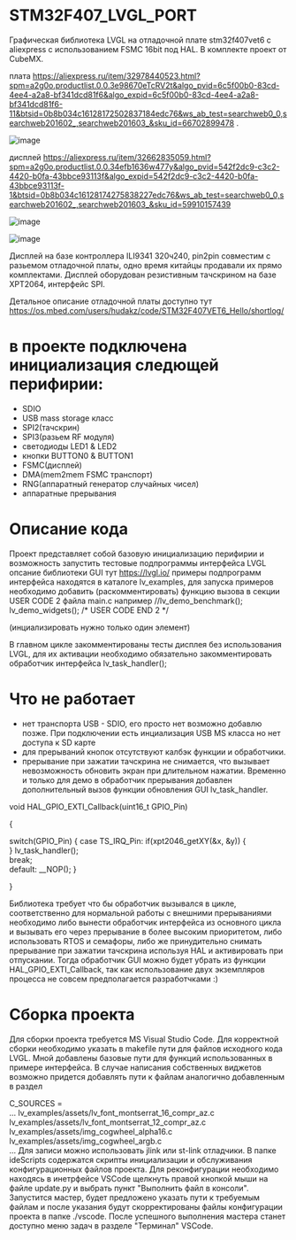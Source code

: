 # STM32F407_LVGL_PORT

Графическая библиотека LVGL на отладочной плате stm32f407vet6 с aliexpress с использованием FSMC 16bit под HAL. В комплекте проект от CubeMX.



плата https://aliexpress.ru/item/32978440523.html?spm=a2g0o.productlist.0.0.3e98670eTcRV2t&algo_pvid=6c5f00b0-83cd-4ee4-a2a8-bf341dcd81f6&algo_expid=6c5f00b0-83cd-4ee4-a2a8-bf341dcd81f6-11&btsid=0b8b034c16128172502837184edc76&ws_ab_test=searchweb0_0,searchweb201602_,searchweb201603_&sku_id=66702899478 .

![image](https://github.com/fa1ke5/STM32F407_LVGL_PORT/blob/main/doc/MB/stm32f407vet6_st-link03.png)

дисплей https://aliexpress.ru/item/32662835059.html?spm=a2g0o.productlist.0.0.34efb1636w477y&algo_pvid=542f2dc9-c3c2-4420-b0fa-43bbce93113f&algo_expid=542f2dc9-c3c2-4420-b0fa-43bbce93113f-1&btsid=0b8b034c16128174275838227edc76&ws_ab_test=searchweb0_0,searchweb201602_,searchweb201603_&sku_id=59910157439

![image](https://github.com/fa1ke5/STM32F407_LVGL_PORT/blob/main/doc/LCD/face.jpg)

![image](https://github.com/fa1ke5/STM32F407_LVGL_PORT/blob/main/doc/LCD/back.jpg)

Дисплей на базе контроллера ILI9341 320ч240, pin2pin совместим с разьемом отладочной платы, одно время китайцы продавали их прямо комплектами. 
Дисплей оборудован резистивным тачскрином на базе XPT2064, интерфейс SPI.

Детальное описание отладочной платы доступно тут https://os.mbed.com/users/hudakz/code/STM32F407VET6_Hello/shortlog/

# в проекте подключена инициализация следющей перифирии:
- SDIO
- USB mass storage класс
- SPI2(тачскрин)
- SPI3(разьем RF модуля)
- светодиоды LED1 & LED2
- кнопки BUTTON0 & BUTTON1
- FSMC(дисплей)
- DMA(mem2mem FSMC транспорт)
- RNG(аппаратный генератор случайных чисел)
- аппаратные прерывания

# Описание кода
Проект представляет собой базовую инициализацию перифирии и возможность запустить тестовые подпрограммы интерфейса LVGL
опсание библиотеки GUI тут https://lvgl.io/
примеры подпрограмм интерфейса находятся в каталоге lv_examples, для запуска примеров необходимо добавить (раскомментировать) функцию вызова в секции USER CODE 2 файла main.c
например
  //lv_demo_benchmark();
   lv_demo_widgets();
  /* USER CODE END 2 */
 
 (инциализировать нужно только один элемент)
 
 В главном цикле закомментированы тесты дисплея без использования LVGL, для их активации необходимо обязательно закомментировать обработчик интерфейса lv_task_handler();
 
 
# Что не работает
- нет транспорта USB - SDIO, его просто нет возможно добавлю позже. При подключении есть инциализация USB MS класса но нет доступа к SD карте
- для прерываний кнопок отсутствуют калбэк функции и обработчики.
- прерывание при зажатии тачскрина не снимается, что вызывает невозможность обновить экран при длительном нажатии. Временно и только для демо в обработчик прерывания добавлен дополнительный вызов функции обновления GUI lv_task_handler.

void HAL_GPIO_EXTI_Callback(uint16_t GPIO_Pin)

{

  switch(GPIO_Pin)
  {
    case TS_IRQ_Pin:
      if(xpt2046_getXY(&x, &y))
      {                  
      }
      lv_task_handler();    
      break;      
      default:
    __NOP();
  }
  
}

Библиотека требует что бы обработчик вызывался в цикле, соответственно для нормальной работы с внешними прерываниями необходимо либо вынести обработчик интерфейса из основного цикла и вызывать его через прерывание в более высоким приоритетом, либо использовать RTOS и семафоры, либо же принудительно снимать прерывание при зажатии тачскрина используя HAL и активировать при отпускании. Тогда обработчик GUI можно будет убрать из функции HAL_GPIO_EXTI_Callback, так как использование двух экземпляров процесса не совсем предполагается разработчками :)

# Сборка проекта
Для сборки проекта требуется MS Visual Studio Code.
Для корректной сборки необходимо указать в makefile пути для файлов исходного кода LVGL. Мной добавлены базовые пути для функций использованных в примере интерфейса. В случае написания собственных виджетов возможно придется добавлять пути к файлам аналогично добавленным в раздел 

C_SOURCES =  \
...
lv_examples/assets/lv_font_montserrat_16_compr_az.c \
lv_examples/assets/lv_font_montserrat_12_compr_az.c \
lv_examples/assets/img_cogwheel_alpha16.c \
lv_examples/assets/img_cogwheel_argb.c \
...
Для записи можно использовать jlink или st-link отладчики. В папке ideScripts содержатся скрипты инициализации и обслуживания конфигурационных файлов проекта.
Для реконфигурации необходимо находясь в инетрфейсе VSCode  щелкнуть правой кнопкой мыши на файле update.py и выбрать пункт "Выполнить файл в консоли".
Запустится мастер, будет предложено указать пути к требуемым файлам и после указания будут скорректированы файлы конфигурации проекта в папке ./vscode.
После успешного выполнения мастера станет доступно меню задач в разделе "Терминал" VSCode.


 
  
